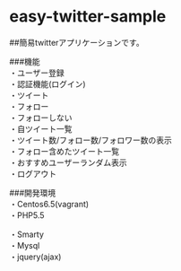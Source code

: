 easy-twitter-sample
===================


##簡易twitterアプリケーションです。<br>


###機能</br>
・ユーザー登録<br>
・認証機能(ログイン)<br>
・ツイート<br>
・フォロー<br>
・フォローしない<br>
・自ツイート一覧<br>
・ツイート数/フォロー数/フォロワー数の表示<br>
・フォロー含めたツイート一覧<br>
・おすすめユーザーランダム表示<br>
・ログアウト<br>


###開発環境<br>
・Centos6.5(vagrant)<br>
・PHP5.5<br>

・Smarty<br>
・Mysql<br>
・jquery(ajax)

